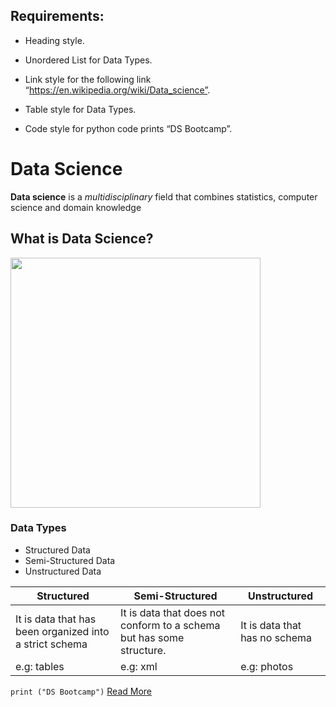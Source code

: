 
## Requirements:
- Heading style.

- Unordered List for Data Types.
- Link style for the following link “https://en.wikipedia.org/wiki/Data_science”.
- Table style for Data Types.
- Code style for python code prints “DS Bootcamp”.

# Data Science
**Data science** is a *multidisciplinary* field that combines statistics, computer science and domain knowledge
## What is Data Science?
<img src="./DS.png" width="400" height="400"/>

### Data Types
- Structured Data
- Semi-Structured Data
- Unstructured Data



| Structured                                                   | Semi-Structured                                                       | Unstructured                                                  |
| ---------------------------------------------------------    | ---------------------------------------------------------             |  ---------------------------------------------------------    |
|  It is data that has been organized into a strict schema     | It is data that does not conform to a schema but has some structure.  | It is data that has no schema                                 |
| e.g: tables                                                  | e.g: xml                                                              |e.g: photos                                                    |

`print ("DS Bootcamp")`
[Read More](https://user-images.githubusercontent.com/89189772/211477266-d296e2d0-892c-4524-bc49-64db7bd9f515.png)